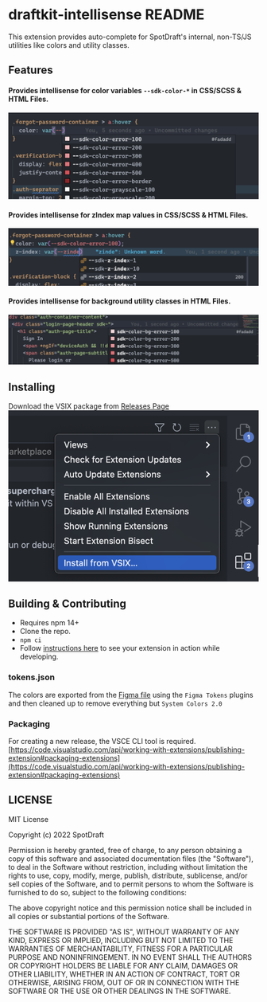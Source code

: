 # draftkit-intellisense README

This extension provides auto-complete for SpotDraft's internal, non-TS/JS utilities like colors and utility classes.

## Features

#### Provides intellisense for color variables `--sdk-color-*` in CSS/SCSS & HTML Files.

![css-colors](docs/color-css.png)

#### Provides intellisense for zIndex map values in CSS/SCSS & HTML Files.

![css-zIndex](docs/zindex-css.png)

#### Provides intellisense for background utility classes in HTML Files.

![html-bg-utils](docs/bg-util-html.png)

## Installing

Download the VSIX package from [Releases Page](https://github.com/SpotDraft/draftkit-intellisense/releases)
![Installation from VSIX](docs/install.png)

## Building & Contributing

- Requires npm 14+
- Clone the repo.
- `npm ci`
- Follow [instructions here](https://code.visualstudio.com/api/get-started/your-first-extension) to see your extension in action while developing.

### tokens.json

The colors are exported from the [Figma file](https://www.figma.com/file/k9q8R0ZFooNZzn1l83qgkt/Universal-Design-System?node-id=174%3A5578) using the `Figma Tokens` plugins and then cleaned up to remove everything but `System Colors 2.0`

### Packaging

For creating a new release, the VSCE CLI tool is required.
[https://code.visualstudio.com/api/working-with-extensions/publishing-extension#packaging-extensions](https://code.visualstudio.com/api/working-with-extensions/publishing-extension#packaging-extensions)

## LICENSE

MIT License

Copyright (c) 2022 SpotDraft

Permission is hereby granted, free of charge, to any person obtaining a copy
of this software and associated documentation files (the "Software"), to deal
in the Software without restriction, including without limitation the rights
to use, copy, modify, merge, publish, distribute, sublicense, and/or sell
copies of the Software, and to permit persons to whom the Software is
furnished to do so, subject to the following conditions:

The above copyright notice and this permission notice shall be included in all
copies or substantial portions of the Software.

THE SOFTWARE IS PROVIDED "AS IS", WITHOUT WARRANTY OF ANY KIND, EXPRESS OR
IMPLIED, INCLUDING BUT NOT LIMITED TO THE WARRANTIES OF MERCHANTABILITY,
FITNESS FOR A PARTICULAR PURPOSE AND NONINFRINGEMENT. IN NO EVENT SHALL THE
AUTHORS OR COPYRIGHT HOLDERS BE LIABLE FOR ANY CLAIM, DAMAGES OR OTHER
LIABILITY, WHETHER IN AN ACTION OF CONTRACT, TORT OR OTHERWISE, ARISING FROM,
OUT OF OR IN CONNECTION WITH THE SOFTWARE OR THE USE OR OTHER DEALINGS IN THE
SOFTWARE.
